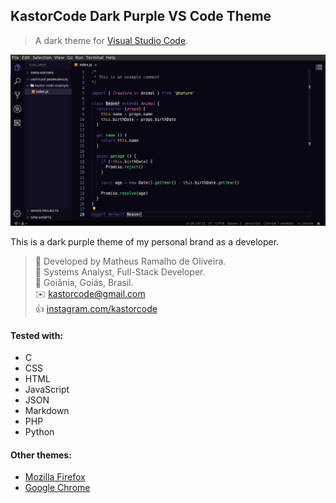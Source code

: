 ## KastorCode Dark Purple VS Code Theme

> A dark theme for [Visual Studio Code](https://code.visualstudio.com).

![Screenshot](screenshots/js.png)

This is a dark purple theme of my personal brand as a developer.

> 👷 Developed by Matheus Ramalho de Oliveira.  
🔨 Systems Analyst, Full-Stack Developer.  
🏡 Goiânia, Goiás, Brasil.  
✉️ kastorcode@gmail.com  
👍 [instagram.com/kastorcode](https://www.instagram.com/kastorcode)

#### Tested with:
- C
- CSS
- HTML
- JavaScript
- JSON
- Markdown
- PHP
- Python

#### Other themes:
- [Mozilla Firefox](https://addons.mozilla.org/firefox/user/16990587)
- [Google Chrome](https://chrome.google.com/webstore/search/kastorcode)
